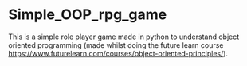 # Simple_OOP_rpg_game
This is a simple role player game made in python to understand object oriented programming (made whilst doing the future learn course https://www.futurelearn.com/courses/object-oriented-principles/).
